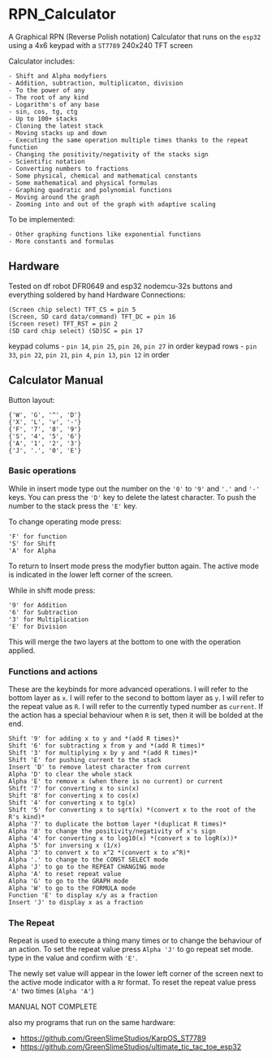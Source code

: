 # RPN_Calculator
A Graphical RPN (Reverse Polish notation) Calculator that runs on the `esp32` using a 4x6 keypad with a `ST7789` 240x240 TFT screen 

Calculator includes:
```
- Shift and Alpha modyfiers 
- Addition, subtraction, multiplicaton, division
- To the power of any
- The root of any kind
- Logarithm's of any base
- sin, cos, tg, ctg
- Up to 100+ stacks
- Cloning the latest stack
- Moving stacks up and down
- Executing the same operation multiple times thanks to the repeat function
- Changing the positivity/negativity of the stacks sign
- Scientific notation
- Converting numbers to fractions
- Some physical, chemical and mathematical constants
- Some mathematical and physical formulas
- Graphing quadratic and polynomial functions
- Moving around the graph
- Zooming into and out of the graph with adaptive scaling
```

To be implemented:
```
- Other graphing functions like exponential functions
- More constants and formulas
```

## Hardware 
Tested on df robot DFR0649 and esp32 nodemcu-32s buttons and everything soldered by hand
Hardware Connections:
```
(Screen chip select) TFT_CS = pin 5
(Screen, SD card data/command) TFT_DC = pin 16
(Screen reset) TFT_RST = pin 2
(SD card chip select) (SD)SC = pin 17
```
keypad colums - `pin 14`, `pin 25`, `pin 26`, `pin 27` in order
keypad rows - `pin 33`, `pin 22`, `pin 21`, `pin 4`, `pin 13`, `pin 12` in order

## Calculator Manual

Button layout:
```
{'W', 'G', '^', 'D'}
{'X', 'L', 'v', '-'}
{'F', '7', '8', '9'}
{'S', '4', '5', '6'}
{'A', '1', '2', '3'}
{'J', '.', '0', 'E'}
```
### Basic operations
While in insert mode type out the number on the `'0'` to `'9'` and `'.'` and `'-'` keys.
You can press the `'D'` key to delete the latest character.
To push the number to the stack press the `'E'` key.

To change operating mode press:
```
'F' for function
'S' for Shift
'A' for Alpha
```
To return to Insert mode press the modyfier button again.
The active mode is indicated in the lower left corner of the screen.
 
While in shift mode press:
```
'9' for Addition
'6' for Subtraction
'3' for Multiplication
'E' for Division
```
This will merge the two layers at the bottom to one with the operation applied.
### Functions and actions
These are the keybinds for more advanced operations.
I will refer to the bottom layer as `x`.
I will refer to the second to bottom layer as `y`.
I will refer to the repeat value as `R`.
I will refer to the currently typed number as `current`.
If the action has a special behaviour when `R` is set, then it will be bolded at the end.
```
Shift '9' for adding x to y and *(add R times)*
Shift '6' for subtracting x from y and *(add R times)*
Shift '3' for multiplying x by y and *(add R times)*
Shift 'E' for pushing current to the stack
Insert 'D' to remove latest character from current
Alpha 'D' to clear the whole stack
Alpha 'E' to remove x (when there is no current) or current
Shift '7' for converting x to sin(x)
Shift '8' for converting x to cos(x)
Shift '4' for converting x to tg(x)
Shift '5' for converting x to sqrt(x) *(convert x to the root of the R's kind)*
Alpha '7' to duplicate the bottom layer *(duplicat R times)*
Alpha '8' to change the positivity/negativity of x's sign
Alpha '4' for converting x to log10(x) *(convert x to logR(x))*
Alpha '5' for inversing x (1/x)
Alpha '3' to convert x to x^2 *(convert x to x^R)*
Alpha '.' to change to the CONST SELECT mode
Alpha 'J' to go to the REPEAT CHANGING mode
Alpha 'A' to reset repeat value
Alpha 'G' to go to the GRAPH mode
Alpha 'W' to go to the FORMULA mode
Function 'E' to display x/y as a fraction
Insert 'J' to display x as a fraction
```
### The Repeat
Repeat is used to execute a thing many times or to change the behaviour of an action.
To set the repeat value press `Alpha 'J'` to go repeat set mode.
type in the value and confirm with `'E'`.

The newly set value will appear in the lower left corner of the screen next to the active mode indicator with a `R`r format.
To reset the repeat value press `'A'` two times (`Alpha 'A'`)

MANUAL NOT COMPLETE


also my programs that run on the same hardware:
- https://github.com/GreenSlimeStudios/KarpOS_ST7789
- https://github.com/GreenSlimeStudios/ultimate_tic_tac_toe_esp32